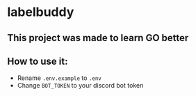 # labelbuddy

## This project was made to learn GO better

## How to use it:
- Rename `.env.example` to `.env`
- Change `BOT_TOKEN` to your discord bot token
 